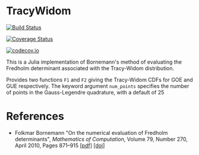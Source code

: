 # TracyWidom

[![Build Status](https://travis-ci.org/quit()/TracyWidom.jl.svg?branch=master)](https://travis-ci.org/quit()/TracyWidom.jl)

[![Coverage Status](https://coveralls.io/repos/quit()/TracyWidom.jl/badge.svg?branch=master&service=github)](https://coveralls.io/github/quit()/TracyWidom.jl?branch=master)

[![codecov.io](http://codecov.io/github/quit()/TracyWidom.jl/coverage.svg?branch=master)](http://codecov.io/github/quit()/TracyWidom.jl?branch=master)

This is a Julia implementation of Bornemann's method of evaluating the Fredholm determinant associated with the Tracy-Widom distribution.

Provides two functions `F1` and `F2` giving the Tracy-Widom CDFs for GOE and GUE respectively. The keyword argument `num_points` specifies the number of points in the Gauss-Legendre quadrature, with a default of 25

# References
- Folkmar Bornemann
    "On the numerical evaluation of Fredholm determinants",
    *Mathematics of Computation*,
    Volume 79, Number 270, April 2010, Pages 871–915
  [[pdf]](https://www.ams.org/journals/mcom/2010-79-270/S0025-5718-09-02280-7/S0025-5718-09-02280-7.pdf)
  [[doi]](https://doi.org/10.1090/S0025-5718-09-02280-7 )

